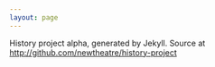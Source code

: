 ```yaml
---
layout: page
---
```


History project alpha, generated by Jekyll. Source at <http://github.com/newtheatre/history-project>
